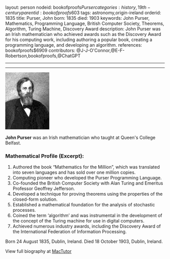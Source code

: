 layout: person
nodeid: bookofproofs$Purser
categories: history,19th-century
parentid: bookofproofs$603
tags: astronomy,origin-ireland
orderid: 1835
title: Purser, John
born: 1835
died: 1903
keywords: John Purser, Mathematics, Programming Language, British Computer Society, Theorems, Algorithm, Turing Machine, Discovery Award
description: John Purser was an Irish mathematician who achieved awards such as the Discovery Award for his computing work, including authoring a popular book, creating a programming language, and developing an algorithm.
references: bookofproofs$6909
contributors: @J-J-O'Connor,@E-F-Robertson,bookofproofs,@ChatGPT

---



---

![Purser.jpg](https://github.com/bookofproofs/bookofproofs.github.io/blob/main/_sources/_assets/images/portraits/Purser.jpg?raw=true)

**John Purser** was an Irish mathematician who taught at Queen's College Belfast.

### Mathematical Profile (Excerpt):
1. Authored the book “Mathematics for the Million”, which was translated into seven languages and has sold over one million copies.
2. Computing pioneer who developed the Purser Programming Language.
3. Co-founded the British Computer Society with Alan Turing and Emeritus Professor Geoffrey Jefferson.
4. Developed a technique for proving theorems using the properties of the closed-form solution.
5. Established a mathematical foundation for the analysis of stochastic processes.
6. Coined the term ‘algorithm’ and was instrumental in the development of the concept of the Turing machine for use in digital computers.
7. Achieved numerous industry awards, including the Discovery Award of the International Federation of Information Processing.

Born 24 August 1835, Dublin, Ireland. Died 18 October 1903, Dublin, Ireland.

View full biography at [MacTutor](https://mathshistory.st-andrews.ac.uk/Biographies/Purser/)
